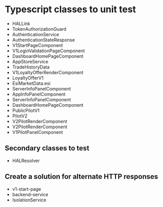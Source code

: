 # Typescript classes to unit test
* HALLink
* TokenAuthorizationGuard
* AuthenticationService
* AuthenticationStateResponse
* V1StartPageComponent
* V1LoginValidationPageComponent
* DashboardHomePageComponent
* AppStoreService
* TradeHistoryData
* V1LoyaltyOfferRenderComponent
* LoyaltyOfferV1
* EsiMarketData.esi
* ServerInfoPanelComponent
* AppInfoPanelComponent
* ServerInfoPanelComponent
* DashboardHomePageComponent
* PublicPilotV1
* PilotV2
* V2PilotRenderComponent
* V2PilotRenderComponent
* V1PilotPanelComponent

## Secondary classes to test
* HALResolver

## Create a solution for alternate HTTP responses
* v1-start-page
* backend-service
* IsolationService
